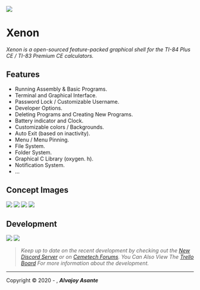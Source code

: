 ![](https://i.imgur.com/EpBZxrG.png)

# Xenon

*Xenon is a open-sourced feature-packed graphical shell for the TI-84 Plus CE / TI-83 Premium CE calculators.*

## Features

- Running Assembly & Basic Programs.
- Terminal and Graphical Interface.
- Password Lock / Customizable Username.
- Developer Options.
- Deleting Programs and Creating New Programs.
- Battery indicator and Clock.
- Customizable colors / Backgrounds.
- Auto Exit (based on inactivity).
- Menu / Menu Pinning.
- File System.
- Folder System.
- Graphical C Library (oxygen. h).
- Notification System.
- ...

## Concept Images

![](https://i.imgur.com/oaYGhrF.png) ![](https://i.imgur.com/xMw7oZc.png) 
![](https://i.imgur.com/Tnckq2j.png) ![](https://i.imgur.com/9OI9EAZ.png)

## Development
![](https://i.imgur.com/wXRc4y9.png) ![](https://i.imgur.com/PAfJaHR.png)

> *Keep up to date on the recent development by checking out the [New Discord Server](https://discord.gg/xyUZgnD4UJ "New Discord Server") or on [Cemetech Forums](https://www.cemetech.net/forum/viewtopic.php?t=15070 "Cemetech Forums"). You Can Also View The [Trello Board](https://trello.com/b/eYALDr4Q/xenon-development-c "Trello Board") For more information about the development.*

------------

<script>
  document.addEventListener('DOMContentLoaded', function() {
    const yearSpan = document.getElementById('current-year');
    yearSpan.textContent = new Date().getFullYear();
  });
</script>


 Copyright &copy; 2020 - <span id="current-year"></span>,   ***Alvajoy Asante***  
